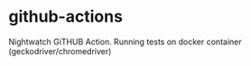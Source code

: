 # github-actions
Nightwatch GiTHUB Action. Running tests on docker container (geckodriver/chromedriver)
